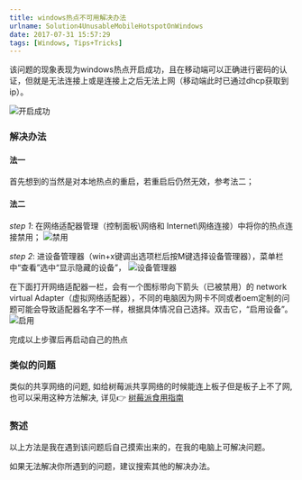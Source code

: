 ```yaml
---
title: windows热点不可用解决办法
urlname: Solution4UnusableMobileHotspotOnWindows
date: 2017-07-31 15:57:29
tags: [Windows, Tips+Tricks]
---
```

该问题的现象表现为windows热点开启成功，且在移动端可以正确进行密码的认证，但就是无法连接上或是连接上之后无法上网（移动端此时已通过dhcp获取到ip）。
<!-- more -->

![开启成功](https://cdn.safeandsound.cn/image/windows热点不可用解决办法/开启成功.png) 


### 解决办法
#### 法一
首先想到的当然是对本地热点的重启，若重启后仍然无效，参考法二；

#### 法二
*step 1*:   在网络适配器管理（控制面板\网络和 Internet\网络连接）中将你的热点连接禁用；
![禁用](https://cdn.safeandsound.cn/image/windows热点不可用解决办法/禁用.png)

*step 2*:   进设备管理器（win+x键调出选项栏后按M键选择设备管理器），菜单栏中“查看”选中“显示隐藏的设备”，
![设备管理器](https://cdn.safeandsound.cn/image/windows热点不可用解决办法/设备管理器.png)

在下面打开网络适配器一栏，会有一个图标带向下箭头（已被禁用）的 network virtual Adapter（虚拟网络适配器），不同的电脑因为网卡不同或者oem定制的问题可能会导致适配器名字不一样，根据具体情况自己选择。双击它，“启用设备”。
![启用](https://cdn.safeandsound.cn/image/windows热点不可用解决办法/启用.png)

完成以上步骤后再启动自己的热点

### 类似的问题
类似的共享网络的问题, 如给树莓派共享网络的时候能连上板子但是板子上不了网, 也可以采用这种方法解决, 详见👉 [树莓派食用指南](http://localhost:4000/post/How2EatRaspberry.html#网线直连笔记本)

### 赘述
以上方法是我在遇到该问题后自己摸索出来的，在我的电脑上可解决问题。

如果无法解决你所遇到的问题，建议搜索其他的解决办法。